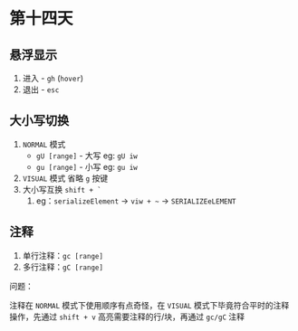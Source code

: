 # 第十四天

## 悬浮显示

1. 进入 - `gh` (`hover`)
2. 退出 - `esc`

## 大小写切换

1. `NORMAL` 模式
   - `gU [range]` - 大写 eg: `gU iw`
   - `gu [range]` - 小写 eg: `gu iw`
2. `VISUAL` 模式 省略 `g` 按键
3. 大小写互换 `` shift + ` ``
   1. eg：`serializeElement` → `viw + ~` → `SERIALIZEeLEMENT`

## 注释

1. 单行注释：`gc [range]`
2. 多行注释：`gC [range]`

问题：

注释在 `NORMAL` 模式下使用顺序有点奇怪，在 `VISUAL` 模式下毕竟符合平时的注释操作，先通过 `shift + v` 高亮需要注释的行/块，再通过 `gc/gC` 注释
